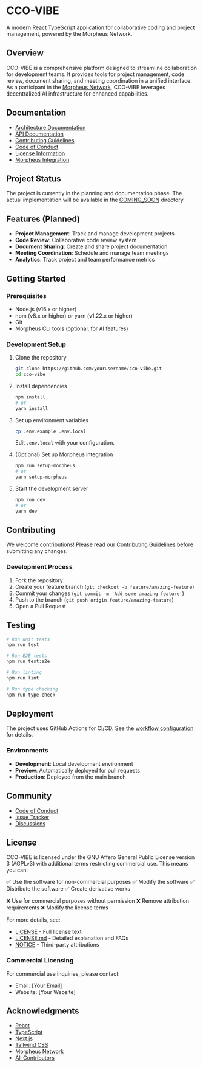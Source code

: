 # CCO-VIBE

A modern React TypeScript application for collaborative coding and project management, powered by the Morpheus Network.

## Overview

CCO-VIBE is a comprehensive platform designed to streamline collaboration for development teams. It provides tools for project management, code review, document sharing, and meeting coordination in a unified interface. As a participant in the [Morpheus Network](https://mor.org), CCO-VIBE leverages decentralized AI infrastructure for enhanced capabilities.

## Documentation

- [Architecture Documentation](docs/ARCHITECTURE.md)
- [API Documentation](docs/API.md)
- [Contributing Guidelines](.github/CONTRIBUTING.md)
- [Code of Conduct](CODE_OF_CONDUCT.md)
- [License Information](LICENSE.md)
- [Morpheus Integration](docs/MORPHEUS_INTEGRATION.md)

## Project Status

The project is currently in the planning and documentation phase. The actual implementation will be available in the [COMING_SOON](COMING_SOON) directory.

## Features (Planned)

- **Project Management**: Track and manage development projects
- **Code Review**: Collaborative code review system
- **Document Sharing**: Create and share project documentation
- **Meeting Coordination**: Schedule and manage team meetings
- **Analytics**: Track project and team performance metrics

## Getting Started

### Prerequisites

- Node.js (v16.x or higher)
- npm (v8.x or higher) or yarn (v1.22.x or higher)
- Git
- Morpheus CLI tools (optional, for AI features)

### Development Setup

1. Clone the repository
   ```bash
   git clone https://github.com/yourusername/cco-vibe.git
   cd cco-vibe
   ```

2. Install dependencies
   ```bash
   npm install
   # or
   yarn install
   ```

3. Set up environment variables
   ```bash
   cp .env.example .env.local
   ```
   Edit `.env.local` with your configuration.

4. (Optional) Set up Morpheus integration
   ```bash
   npm run setup-morpheus
   # or
   yarn setup-morpheus
   ```

5. Start the development server
   ```bash
   npm run dev
   # or
   yarn dev
   ```

## Contributing

We welcome contributions! Please read our [Contributing Guidelines](.github/CONTRIBUTING.md) before submitting any changes.

### Development Process

1. Fork the repository
2. Create your feature branch (`git checkout -b feature/amazing-feature`)
3. Commit your changes (`git commit -m 'Add some amazing feature'`)
4. Push to the branch (`git push origin feature/amazing-feature`)
5. Open a Pull Request

## Testing

```bash
# Run unit tests
npm run test

# Run E2E tests
npm run test:e2e

# Run linting
npm run lint

# Run type checking
npm run type-check
```

## Deployment

The project uses GitHub Actions for CI/CD. See the [workflow configuration](.github/workflows/ci.yml) for details.

### Environments

- **Development**: Local development environment
- **Preview**: Automatically deployed for pull requests
- **Production**: Deployed from the main branch

## Community

- [Code of Conduct](CODE_OF_CONDUCT.md)
- [Issue Tracker](https://github.com/yourusername/cco-vibe/issues)
- [Discussions](https://github.com/yourusername/cco-vibe/discussions)

## License

CCO-VIBE is licensed under the GNU Affero General Public License version 3 (AGPLv3) with additional terms restricting commercial use. This means you can:

✅ Use the software for non-commercial purposes
✅ Modify the software
✅ Distribute the software
✅ Create derivative works

❌ Use for commercial purposes without permission
❌ Remove attribution requirements
❌ Modify the license terms

For more details, see:
- [LICENSE](LICENSE) - Full license text
- [LICENSE.md](LICENSE.md) - Detailed explanation and FAQs
- [NOTICE](NOTICE) - Third-party attributions

### Commercial Licensing

For commercial use inquiries, please contact:
- Email: [Your Email]
- Website: [Your Website]

## Acknowledgments

- [React](https://reactjs.org/)
- [TypeScript](https://www.typescriptlang.org/)
- [Next.js](https://nextjs.org/)
- [Tailwind CSS](https://tailwindcss.com/)
- [Morpheus Network](https://mor.org)
- [All Contributors](CONTRIBUTORS.md)
